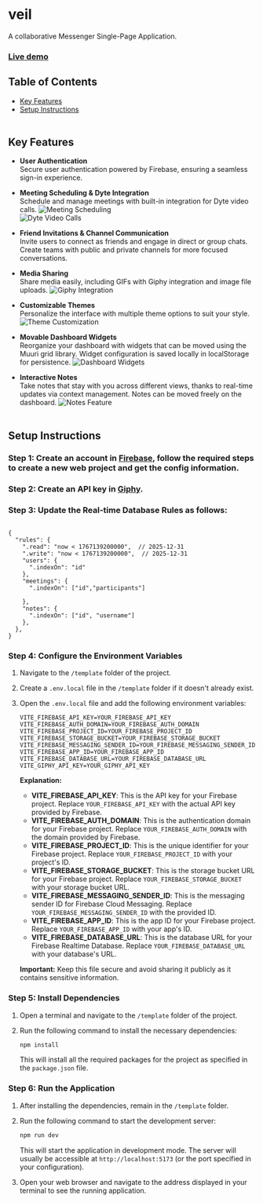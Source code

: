 # veil

A collaborative Messenger Single-Page Application.

### [Live demo](veil-35640.web.app)

## Table of Contents
- [Key Features](#key-features)
- [Setup Instructions](#setup-instructions)<br><br>

## Key Features

- **User Authentication**  
  Secure user authentication powered by Firebase, ensuring a seamless sign-in experience.
  
- **Meeting Scheduling & Dyte Integration**  
  Schedule and manage meetings with built-in integration for Dyte video calls.
  ![Meeting Scheduling](https://ventsislavs6.sg-host.com/veil/meetings.png)<br>
  ![Dyte Video Calls](https://ventsislavs6.sg-host.com/veil/dyte.png)<br>

- **Friend Invitations & Channel Communication**  
  Invite users to connect as friends and engage in direct or group chats. Create teams with public and private channels for more focused conversations.  
  
- **Media Sharing**  
  Share media easily, including GIFs with Giphy integration and image file uploads.
  ![Giphy Integration](https://ventsislavs6.sg-host.com/veil/giphy.png)<br>

- **Customizable Themes**  
  Personalize the interface with multiple theme options to suit your style.
  ![Theme Customization](https://ventsislavs6.sg-host.com/veil/edit_profile.png)<br>

- **Movable Dashboard Widgets**  
  Reorganize your dashboard with widgets that can be moved using the Muuri grid library. Widget configuration is saved locally in localStorage for persistence.
  ![Dashboard Widgets](https://ventsislavs6.sg-host.com/veil/dashboard.png)<br>

- **Interactive Notes**  
  Take notes that stay with you across different views, thanks to real-time updates via context management. Notes can be moved freely on the dashboard.
  ![Notes Feature](https://ventsislavs6.sg-host.com/veil/notes.png)<br><br>


## Setup Instructions

### Step 1: Create an account in [Firebase](https://firebase.google.com/), follow the required steps to create a new web project and get the config information.

### Step 2: Create an API key in [Giphy](https://developers.giphy.com/docs/api/).

### Step 3: Update the Real-time Database Rules as follows:

```plaintext

{
  "rules": {
    ".read": "now < 1767139200000",  // 2025-12-31
    ".write": "now < 1767139200000",  // 2025-12-31
    "users": {
      ".indexOn": "id"
    },
    "meetings": {
      ".indexOn": ["id","participants"]
  
    },
    "notes": {
      ".indexOn": ["id", "username"]
    },
  },
}

```

### Step 4: Configure the Environment Variables

1. Navigate to the `/template` folder of the project.
2. Create a `.env.local` file in the `/template` folder if it doesn't already exist.
3. Open the `.env.local` file and add the following environment variables:

   ```plaintext
   VITE_FIREBASE_API_KEY=YOUR_FIREBASE_API_KEY
   VITE_FIREBASE_AUTH_DOMAIN=YOUR_FIREBASE_AUTH_DOMAIN
   VITE_FIREBASE_PROJECT_ID=YOUR_FIREBASE_PROJECT_ID
   VITE_FIREBASE_STORAGE_BUCKET=YOUR_FIREBASE_STORAGE_BUCKET
   VITE_FIREBASE_MESSAGING_SENDER_ID=YOUR_FIREBASE_MESSAGING_SENDER_ID
   VITE_FIREBASE_APP_ID=YOUR_FIREBASE_APP_ID
   VITE_FIREBASE_DATABASE_URL=YOUR_FIREBASE_DATABASE_URL
   VITE_GIPHY_API_KEY=YOUR_GIPHY_API_KEY
   ```

   **Explanation:**

   - **VITE_FIREBASE_API_KEY**: This is the API key for your Firebase project. Replace `YOUR_FIREBASE_API_KEY` with the actual API key provided by Firebase.
   - **VITE_FIREBASE_AUTH_DOMAIN**: This is the authentication domain for your Firebase project. Replace `YOUR_FIREBASE_AUTH_DOMAIN` with the domain provided by Firebase.
   - **VITE_FIREBASE_PROJECT_ID**: This is the unique identifier for your Firebase project. Replace `YOUR_FIREBASE_PROJECT_ID` with your project's ID.
   - **VITE_FIREBASE_STORAGE_BUCKET**: This is the storage bucket URL for your Firebase project. Replace `YOUR_FIREBASE_STORAGE_BUCKET` with your storage bucket URL.
   - **VITE_FIREBASE_MESSAGING_SENDER_ID**: This is the messaging sender ID for Firebase Cloud Messaging. Replace `YOUR_FIREBASE_MESSAGING_SENDER_ID` with the provided ID.
   - **VITE_FIREBASE_APP_ID**: This is the app ID for your Firebase project. Replace `YOUR_FIREBASE_APP_ID` with your app's ID.
   - **VITE_FIREBASE_DATABASE_URL**: This is the database URL for your Firebase Realtime Database. Replace `YOUR_FIREBASE_DATABASE_URL` with your database's URL.

   **Important:** Keep this file secure and avoid sharing it publicly as it contains sensitive information.

### Step 5: Install Dependencies

1. Open a terminal and navigate to the `/template` folder of the project.
2. Run the following command to install the necessary dependencies:

   ```bash
   npm install
   ```

   This will install all the required packages for the project as specified in the `package.json` file.

### Step 6: Run the Application

1. After installing the dependencies, remain in the `/template` folder.
2. Run the following command to start the development server:

   ```bash
   npm run dev
   ```

   This will start the application in development mode. The server will usually be accessible at `http://localhost:5173` (or the port specified in your configuration).

3. Open your web browser and navigate to the address displayed in your terminal to see the running application.
